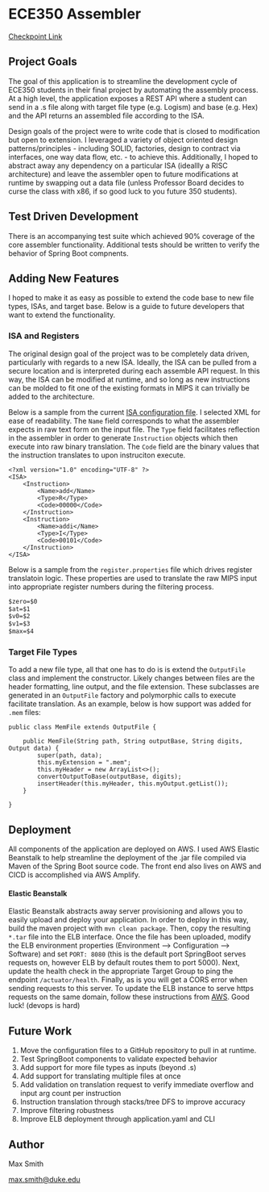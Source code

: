 # ECE350 Assembler
[Checkpoint Link](https://docs.google.com/document/d/1lWidKfZjJPaiOQSDBa6b3rpWHXM1RloXSUBQB6QC6M8/edit)

## Project Goals
The goal of this application is to streamline the development cycle of ECE350 students in their final project by automating the assembly process. At a high level, the application exposes a REST API where a student can send in a .s file along with target file type (e.g. Logism) and base (e.g. Hex) and the API returns an assembled file according to the ISA.

Design goals of the project were to write code that is closed to modification but open to extension. I leveraged a variety of object oriented design patterns/principles - including SOLID, factories, design to contract via interfaces, one way data flow, etc. - to achieve this. Additionally, I hoped to abstract away any dependency on a particular ISA (ideallly a RISC architecture) and leave the assembler open to future modifications at runtime by swapping out a data file (unless Professor Board decides to curse the class with x86, if so good luck to you future 350 students).

## Test Driven Development
There is an accompanying test suite which achieved 90% coverage of the core assembler functionality. Additional tests should be written to verify the behavior of Spring Boot compnents.

## Adding New Features
I hoped to make it as easy as possible to extend the code base to new file types, ISAs, and target base. Below is a guide to future developers that want to extend the functionality.

### ISA and Registers
The original design goal of the project was to be completely data driven, particularly with regards to a new ISA. Ideally, the ISA can be pulled from a secure location and is interpreted during each assemble API request. In this way, the ISA can be modified at runtime, and so long as new instructions can be molded to fit one of the existing formats in MIPS it can trivially be added to the architecture.

Below is a sample from the current [ISA configuration file](https://github.com/max4211/assembler-spring-backend/blob/master/src/main/resources/config/ece350ISA.xml). I selected XML for ease of readability. The `Name` field corresponds to what the assembler expects in raw text form on the input file. The `Type` field facilitates reflection in the assembler in order to generate `Instruction` objects which then execute into raw binary translation. The `Code` field are the binary values that the instruction translates to upon instruciton execute. 

```htmlembedded=
<?xml version="1.0" encoding="UTF-8" ?>
<ISA>
    <Instruction>
        <Name>add</Name>
        <Type>R</Type>
        <Code>00000</Code>
    </Instruction>
    <Instruction>
        <Name>addi</Name>
        <Type>I</Type>
        <Code>00101</Code>
    </Instruction>
</ISA>
```

Below is a sample from the `register.properties` file which drives register translatoin logic. These properties are used to translate the raw MIPS input into appropriate register numbers during the filtering process.

```css
$zero=$0
$at=$1
$v0=$2
$v1=$3
$max=$4
```

### Target File Types
To add a new file type, all that one has to do is is extend the `OutputFile` class and implement the constructor. Likely changes between files are the header formatting, line output, and the file extension. These subclasses are generated in an `OutputFile` factory and polymorphic calls to execute facilitate translation. As an example, below is how support was added for `.mem` files:
```java=8
public class MemFile extends OutputFile {

    public MemFile(String path, String outputBase, String digits, Output data) {
        super(path, data);
        this.myExtension = ".mem";
        this.myHeader = new ArrayList<>();
        convertOutputToBase(outputBase, digits);
        insertHeader(this.myHeader, this.myOutput.getList());
    }
    
}
```

## Deployment
All components of the application are deployed on AWS. I used AWS Elastic Beanstalk to help streamline the deployment of the .jar file compiled via Maven of the Spring Boot source code. The front end also lives on AWS and CICD is accomplished via AWS Amplify.

#### Elastic Beanstalk
Elastic Beanstalk abstracts away server provisioning and allows you to easily upload and deploy your application. In order to deploy in this way, build the maven project with `mvn clean package`. Then, copy the resulting `*.tar` file into the ELB interface. Once the file has been uploaded, modify the ELB environment properties (Environment --> Configuration --> Software) and set `PORT: 8080` (this is the default port SpringBoot serves requests on, however ELB by default routes them to port 5000). Next, update the health check in the appropriate Target Group to ping the endpoint `/actuator/health`. Finally, as is you will get a CORS error when sending requests to this server. To update the ELB instance to serve https requests on the same domain, follow these instructions from [AWS](https://aws.amazon.com/premiumsupport/knowledge-center/elastic-beanstalk-https-configuration/). Good luck! (devops is hard)

## Future Work
1. Move the configuration files to a GitHub repository to pull in at runtime.
2. Test SpringBoot components to validate expected behavior
3. Add support for more file types as inputs (beyond .s)
4. Add support for translating multiple files at once
5. Add validation  on translation request to verify immediate overflow and input arg count per instruction
6. Instruction translation through stacks/tree DFS to improve accuracy
7. Improve filtering robustness
9. Improve ELB deployment through application.yaml and CLI

## Author
Max Smith

max.smith@duke.edu
